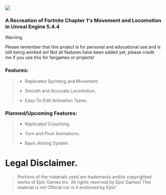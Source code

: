 # ![](https://github.com/Raytrac0/FortSource/blob/main/logo.png)
### A Recreation of Fortnite Chapter 1's Movement and Locomotion in Unreal Engine 5.4.4

> [!WARNING]
Please remember that this project is for personal and educational use and is still being worked on! Not all features have been added yet, please credit me if you use this for fangames or projects!

### Features:
> - Replicated Sprinting and Movement.
> 
> - Smooth and Accurate Locomotion.
> 
> - Easy-To-Edit Animation Types.

### Planned/Upcoming Features:
> - Replicated Crouching.
> 
> - Turn and Pivot Animations.
> 
> - Basic Aiming System.

# Legal Disclaimer.
> Portions of the materials used are trademarks and/or copyrighted works of Epic Games Inc. All rights reserved by Epic Games! This material is not Official nor is it endorsed by Epic!
